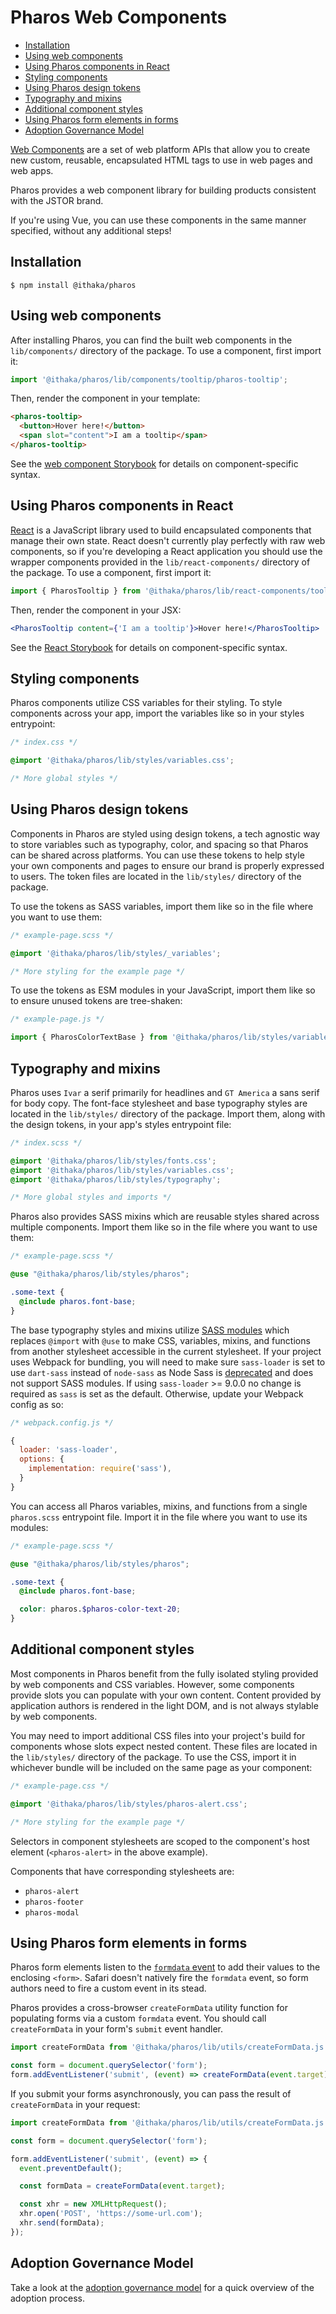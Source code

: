 # Pharos Web Components

<!-- toc -->

- [Installation](#installation)
- [Using web components](#using-web-components)
- [Using Pharos components in React](#using-pharos-components-in-react)
- [Styling components](#styling-components)
- [Using Pharos design tokens](#using-pharos-design-tokens)
- [Typography and mixins](#typography-and-mixins)
- [Additional component styles](#additional-component-styles)
- [Using Pharos form elements in forms](#using-pharos-form-elements-in-forms)
- [Adoption Governance Model](#adoption-governance-model)

<!-- tocstop -->

[Web Components](https://www.webcomponents.org/introduction) are a set of web platform APIs that allow you to create new custom, reusable, encapsulated HTML tags to use in web pages and web apps.

Pharos provides a web component library for building products consistent with the JSTOR brand.

If you're using Vue, you can use these components in the same manner specified, without any additional steps!

## Installation

```shell
$ npm install @ithaka/pharos
```

## Using web components

After installing Pharos, you can find the built web components in the `lib/components/` directory of the package. To use a component, first import it:

```javascript
import '@ithaka/pharos/lib/components/tooltip/pharos-tooltip';
```

Then, render the component in your template:

```html
<pharos-tooltip>
  <button>Hover here!</button>
  <span slot="content">I am a tooltip</span>
</pharos-tooltip>
```

See the [web component Storybook](https://pharos.jstor.org/storybooks/wc/) for details on component-specific syntax.

## Using Pharos components in React

[React](https://reactjs.org/) is a JavaScript library used to build encapsulated components that manage their own state. React doesn't currently play perfectly with raw web components, so if you're developing a React application you should use the wrapper components provided in the `lib/react-components/` directory of the package. To use a component, first import it:

```javascript
import { PharosTooltip } from '@ithaka/pharos/lib/react-components/tooltip/pharos-tooltip';
```

Then, render the component in your JSX:

```jsx
<PharosTooltip content={'I am a tooltip'}>Hover here!</PharosTooltip>
```

See the [React Storybook](https://pharos.jstor.org/storybooks/react/) for details on component-specific syntax.

## Styling components

Pharos components utilize CSS variables for their styling. To style components across your app, import the variables like so in your styles entrypoint:

```css
/* index.css */

@import '@ithaka/pharos/lib/styles/variables.css';

/* More global styles */
```

## Using Pharos design tokens

Components in Pharos are styled using design tokens, a tech agnostic way to store variables such as typography, color, and spacing so that Pharos can be shared across platforms. You can use these tokens to help style your own components and pages to ensure our brand is properly expressed to users. The token files are located in the `lib/styles/` directory of the package.

To use the tokens as SASS variables, import them like so in the file where you want to use them:

```scss
/* example-page.scss */

@import '@ithaka/pharos/lib/styles/_variables';

/* More styling for the example page */
```

To use the tokens as ESM modules in your JavaScript, import them like so to ensure unused tokens are tree-shaken:

```js
/* example-page.js */

import { PharosColorTextBase } from '@ithaka/pharos/lib/styles/variables';
```

## Typography and mixins

Pharos uses `Ivar` a serif primarily for headlines and `GT America` a sans serif for body copy. The font-face stylesheet and base typography styles are located in the `lib/styles/` directory of the package. Import them, along with the design tokens, in your app's styles entrypoint file:

```scss
/* index.scss */

@import '@ithaka/pharos/lib/styles/fonts.css';
@import '@ithaka/pharos/lib/styles/variables.css';
@import '@ithaka/pharos/lib/styles/typography';

/* More global styles and imports */
```

Pharos also provides SASS mixins which are reusable styles shared across multiple components. Import them like so in the file where you want to use them:

```scss
/* example-page.scss */

@use "@ithaka/pharos/lib/styles/pharos";

.some-text {
  @include pharos.font-base;
}
```

The base typography styles and mixins utilize [SASS modules](https://sass-lang.com/blog/the-module-system-is-launched) which replaces `@import` with `@use` to make CSS, variables, mixins, and functions from another stylesheet accessible in the current stylesheet. If your project uses Webpack for bundling, you will need to make sure `sass-loader` is set to use `dart-sass` instead of `node-sass` as Node Sass is [deprecated](https://sass-lang.com/blog/libsass-is-deprecated) and does not support SASS modules. If using `sass-loader` >= 9.0.0 no change is required as `sass` is set as the default. Otherwise, update your Webpack config as so:

```js
/* webpack.config.js */

{
  loader: 'sass-loader',
  options: {
    implementation: require('sass'),
  }
}
```

You can access all Pharos variables, mixins, and functions from a single `pharos.scss` entrypoint file. Import it in the file where you want to use its modules:

```scss
/* example-page.scss */

@use "@ithaka/pharos/lib/styles/pharos";

.some-text {
  @include pharos.font-base;

  color: pharos.$pharos-color-text-20;
}
```

## Additional component styles

Most components in Pharos benefit from the fully isolated styling provided by web components and CSS variables. However, some components provide slots you can populate with your own content. Content provided by application authors is rendered in the light DOM, and is not always stylable by web components.

You may need to import additional CSS files into your project's build for components whose slots expect nested content. These files are located in the `lib/styles/` directory of the package. To use the CSS, import it in whichever bundle will be included on the same page as your component:

```css
/* example-page.css */

@import '@ithaka/pharos/lib/styles/pharos-alert.css';

/* More styling for the example page */
```

Selectors in component stylesheets are scoped to the component's host element (`<pharos-alert>` in the above example).

Components that have corresponding stylesheets are:

- `pharos-alert`
- `pharos-footer`
- `pharos-modal`

## Using Pharos form elements in forms

Pharos form elements listen to the [`formdata` event](https://developer.mozilla.org/en-US/docs/Web/API/HTMLFormElement/formdata_event) to add their values to the enclosing `<form>`. Safari doesn't natively fire the `formdata` event, so form authors need to fire a custom event in its stead.

Pharos provides a cross-browser `createFormData` utility function for populating forms via a custom `formdata` event. You should call `createFormData` in your form's `submit` event handler.

```javascript
import createFormData from '@ithaka/pharos/lib/utils/createFormData.js';

const form = document.querySelector('form');
form.addEventListener('submit', (event) => createFormData(event.target));
```

If you submit your forms asynchronously, you can pass the result of `createFormData` in your request:

```javascript
import createFormData from '@ithaka/pharos/lib/utils/createFormData.js';

const form = document.querySelector('form');

form.addEventListener('submit', (event) => {
  event.preventDefault();

  const formData = createFormData(event.target);

  const xhr = new XMLHttpRequest();
  xhr.open('POST', 'https://some-url.com');
  xhr.send(formData);
});
```

## Adoption Governance Model

Take a look at the [adoption governance model](https://coggle.it/diagram/XpRbDBqrZN1pBosN/t/product-team-wants-to-adopt-pharos-components) for a quick overview of the adoption process.
